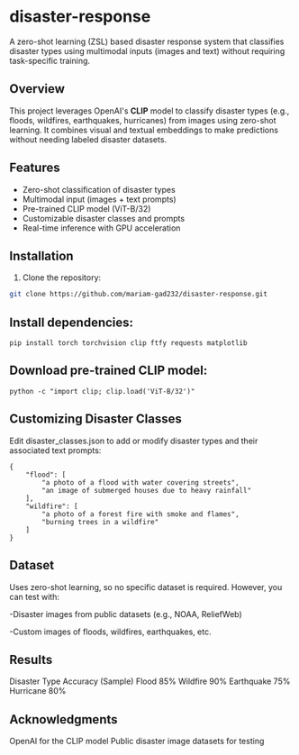# disaster-response
A zero-shot learning (ZSL) based disaster response system that classifies disaster types using multimodal inputs (images and text) without requiring task-specific training.

## Overview
This project leverages OpenAI's **CLIP** model to classify disaster types (e.g., floods, wildfires, earthquakes, hurricanes) from images using zero-shot learning. It combines visual and textual embeddings to make predictions without needing labeled disaster datasets.

## Features
- Zero-shot classification of disaster types
- Multimodal input (images + text prompts)
- Pre-trained CLIP model (ViT-B/32)
- Customizable disaster classes and prompts
- Real-time inference with GPU acceleration

## Installation
1. Clone the repository:
```bash
git clone https://github.com/mariam-gad232/disaster-response.git
```

## Install dependencies:

```
pip install torch torchvision clip ftfy requests matplotlib
```
## Download pre-trained CLIP model:

```
python -c "import clip; clip.load('ViT-B/32')"
```

## Customizing Disaster Classes
Edit disaster_classes.json to add or modify disaster types and their associated text prompts:

```
{
    "flood": [
        "a photo of a flood with water covering streets",
        "an image of submerged houses due to heavy rainfall"
    ],
    "wildfire": [
        "a photo of a forest fire with smoke and flames",
        "burning trees in a wildfire"
    ]
}
```

## Dataset
Uses zero-shot learning, so no specific dataset is required. However, you can test with:

-Disaster images from public datasets (e.g., NOAA, ReliefWeb)

-Custom images of floods, wildfires, earthquakes, etc.

## Results
Disaster Type	Accuracy (Sample)
Flood	85%
Wildfire	90%
Earthquake	75%
Hurricane	80%


## Acknowledgments
OpenAI for the CLIP model
Public disaster image datasets for testing
